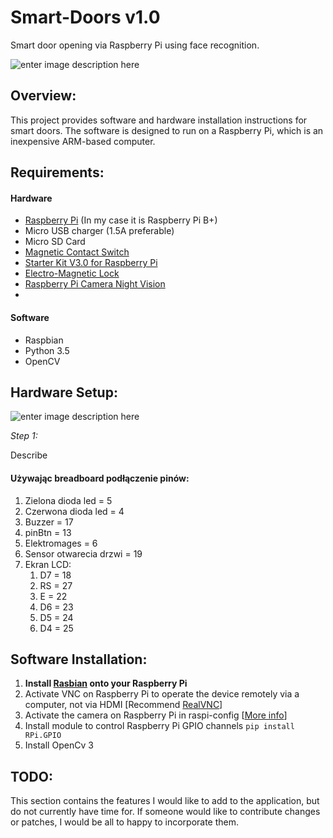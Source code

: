 # Smart-Doors v1.0
Smart door opening via Raspberry Pi using face recognition.

![enter image description here](https://lh3.googleusercontent.com/ZuzLBom_JPEEM14VQioGLCJJWu3Mqh9_ecLV-SS9GiK_wT2KnzoZeclkjZpW9ACmv5bqXqTs220x=s220)

## Overview:
This project provides software and hardware installation instructions for smart doors. The software is designed to run on a Raspberry Pi, which is an inexpensive ARM-based computer.

## Requirements:

#### Hardware
 - [Raspberry Pi](http://www.raspberrypi.org/) (In my case it is Raspberry Pi B+)
 - Micro USB charger (1.5A preferable)
 - Micro SD Card
 - [Magnetic Contact Switch](http://amzn.com/B006VK6YLC)
 - [Starter Kit V3.0 for Raspberry Pi](https://pl.aliexpress.com/item/SunFounder-Super-Starter-Learning-Kit-V3-0-for-Raspberry-Pi-3-2-Model-B-1-Model/32805707137.html?spm=a2g0s.9042311.0.0.27425c0fwNGuQX)
 - [Electro-Magnetic Lock](https://pl.aliexpress.com/item/60KG-132lb-Electric-Magnetic-Lock-Fail-Secure-DC-12V-for-Door-Entry-Access-Control-System/32764160255.html?spm=a2g0s.9042311.0.0.27425c0fcBsA9n)
 - [Raspberry Pi Camera Night Vision](https://pl.aliexpress.com/item/Raspberry-Pi-Camera-RPI-Focal-Adjustable-Night-Version-Camera-Acrylic-Holder-IR-Light-FFC-Cable-for/32796213162.html?spm=a2g0s.9042311.0.0.27425c0fcBsA9n)
 - 


#### Software
 - Raspbian
 - Python 3.5
 - OpenCV



## Hardware Setup:
![enter image description here](https://lh3.googleusercontent.com/d3fj4aBOaN3fpGIbpKns15QNstFF4ihZ2WMupRjTqvkvAG_EOvPFVuIfbylhvCiZUPf4PFkdKw1T=s400)

*Step 1:*

Describe

#### Używając breadboard podłączenie pinów:
1. Zielona dioda led = 5
2. Czerwona dioda led = 4
3. Buzzer = 17
4. pinBtn = 13
5. Elektromages = 6
6. Sensor otwarecia drzwi = 19
7. Ekran LCD:
	1. D7 = 18
	2. RS = 27
	3. E = 22
	4. D6 = 23
	5. D5 = 24
	6. D4 = 25


## Software Installation:
 1.  **Install [Rasbian](https://www.raspberrypi.org/downloads/raspbian/)  onto your Raspberry Pi**
 2. Activate VNC on Raspberry Pi to operate the device remotely via a computer, not via HDMI [Recommend [RealVNC](https://www.realvnc.com/en/connect/download/viewer/)]
 3. Activate the camera on Raspberry Pi in raspi-config [[More info](https://www.raspberrypi.org/documentation/configuration/camera.md)]
 4. Install module to control Raspberry Pi GPIO channels
 `pip install RPi.GPIO`
 5. Install OpenCv 3 

## TODO:
This section contains the features I would like to add to the application, but do not currently have time for. If someone would like to contribute changes or patches, I would be all to happy to incorporate them.

<!--stackedit_data:
eyJoaXN0b3J5IjpbLTEwMzc4MTk4OTgsLTk3MDM5MTk5NSwtMz
M0NzMzNDE3LDE2MzgzODA2OTIsLTk0MDg0OTQ2OCwtMjcyOTQ1
MDI0LDE3NDczNTI5MThdfQ==
-->